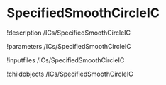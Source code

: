 <!-- MOOSE Documentation Stub: Remove this when content is added. -->

# SpecifiedSmoothCircleIC
!description /ICs/SpecifiedSmoothCircleIC

!parameters /ICs/SpecifiedSmoothCircleIC

!inputfiles /ICs/SpecifiedSmoothCircleIC

!childobjects /ICs/SpecifiedSmoothCircleIC

